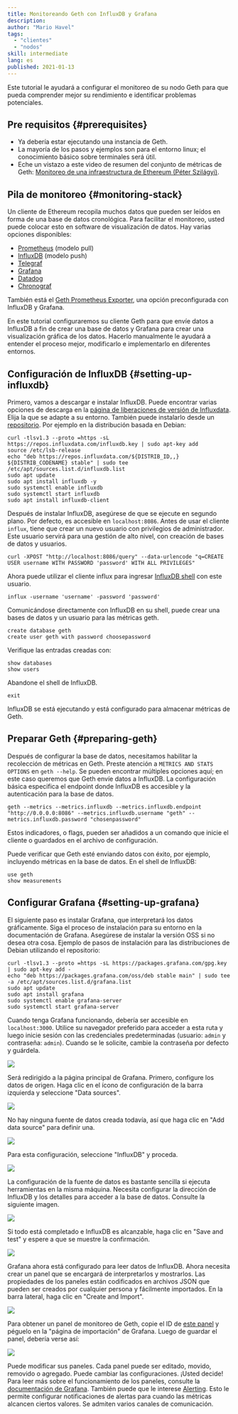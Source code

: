 ```yaml
---
title: Monitoreando Geth con InfluxDB y Grafana
description:
author: "Mario Havel"
tags:
  - "clientes"
  - "nodos"
skill: intermediate
lang: es
published: 2021-01-13
---
```


Este tutorial le ayudará a configurar el monitoreo de su nodo Geth para que pueda comprender mejor su rendimiento e identificar problemas potenciales.

## Pre requisitos {#prerequisites}

- Ya debería estar ejecutando una instancia de Geth.
- La mayoría de los pasos y ejemplos son para el entorno linux; el conocimiento básico sobre terminales será útil.
- Eche un vistazo a este video de resumen del conjunto de métricas de Geth: [Monitoreo de una infraestructura de Ethereum (Péter Szilágyi)](https://www.youtube.com/watch?v=cOBab8IJMYI).

## Pila de monitoreo {#monitoring-stack}

Un cliente de Ethereum recopila muchos datos que pueden ser leídos en forma de una base de datos cronológica. Para facilitar el monitoreo, usted puede colocar esto en software de visualización de datos. Hay varias opciones disponibles:

- [Prometheus](https://prometheus.io/) (modelo pull)
- [InfluxDB](https://www.influxdata.com/get-influxdb/) (modelo push)
- [Telegraf](https://www.influxdata.com/get-influxdb/)
- [Grafana](https://www.grafana.com/)
- [Datadog](https://www.datadoghq.com/)
- [Chronograf](https://www.influxdata.com/time-series-platform/chronograf/)

También está el [Geth Prometheus Exporter](https://github.com/hunterlong/gethexporter), una opción preconfigurada con InfluxDB y Grafana.

En este tutorial configuraremos su cliente Geth para que envíe datos a InfluxDB a fin de crear una base de datos y Grafana para crear una visualización gráfica de los datos. Hacerlo manualmente le ayudará a entender el proceso mejor, modificarlo e implementarlo en diferentes entornos.

## Configuración de InfluxDB {#setting-up-influxdb}

Primero, vamos a descargar e instalar InfluxDB. Puede encontrar varias opciones de descarga en la [página de liberaciones de versión de Influxdata](https://portal.influxdata.com/downloads/). Elija la que se adapte a su entorno. También puede instalarlo desde un [repositorio](https://repos.influxdata.com/). Por ejemplo en la distribución basada en Debian:

```
curl -tlsv1.3 --proto =https -sL https://repos.influxdata.com/influxdb.key | sudo apt-key add
source /etc/lsb-release
echo "deb https://repos.influxdata.com/${DISTRIB_ID,,} ${DISTRIB_CODENAME} stable" | sudo tee /etc/apt/sources.list.d/influxdb.list
sudo apt update
sudo apt install influxdb -y
sudo systemctl enable influxdb
sudo systemctl start influxdb
sudo apt install influxdb-client
```

Después de instalar InfluxDB, asegúrese de que se ejecute en segundo plano. Por defecto, es accesible en `localhost:8086`. Antes de usar el cliente `influx`, tiene que crear un nuevo usuario con privilegios de administrador. Este usuario servirá para una gestión de alto nivel, con creación de bases de datos y usuarios.

```
curl -XPOST "http://localhost:8086/query" --data-urlencode "q=CREATE USER username WITH PASSWORD 'password' WITH ALL PRIVILEGES"
```

Ahora puede utilizar el cliente influx para ingresar [InfluxDB shell](https://docs.influxdata.com/influxdb/v1.8/tools/shell/) con este usuario.

```
influx -username 'username' -password 'password'
```

Comunicándose directamente con InfluxDB en su shell, puede crear una bases de datos y un usuario para las métricas geth.

```
create database geth
create user geth with password choosepassword
```

Verifique las entradas creadas con:

```
show databases
show users
```

Abandone el shell de InfluxDB.

```
exit
```

InfluxDB se está ejecutando y está configurado para almacenar métricas de Geth.

## Preparar Geth {#preparing-geth}

Después de configurar la base de datos, necesitamos habilitar la recolección de métricas en Geth. Preste atención a `METRICS AND STATS OPTIONS` en `geth --help`. Se pueden encontrar múltiples opciones aquí; en este caso queremos que Geth envíe datos a InfluxDB. La configuración básica especifica el endpoint donde InfluxDB es accesible y la autenticación para la base de datos.

```
geth --metrics --metrics.influxdb --metrics.influxdb.endpoint "http://0.0.0.0:8086" --metrics.influxdb.username "geth" --metrics.influxdb.password "chosenpassword"
```

Estos indicadores, o flags, pueden ser añadidos a un comando que inicie el cliente o guardados en el archivo de configuración.

Puede verificar que Geth esté enviando datos con éxito, por ejemplo, incluyendo métricas en la base de datos. En el shell de InfluxDB:

```
use geth
show measurements
```

## Configurar Grafana {#setting-up-grafana}

El siguiente paso es instalar Grafana, que interpretará los datos gráficamente. Siga el proceso de instalación para su entorno en la documentación de Grafana. Asegúrese de instalar la versión OSS si no desea otra cosa. Ejemplo de pasos de instalación para las distribuciones de Debian utilizando el repositorio:

```
curl -tlsv1.3 --proto =https -sL https://packages.grafana.com/gpg.key | sudo apt-key add -
echo "deb https://packages.grafana.com/oss/deb stable main" | sudo tee -a /etc/apt/sources.list.d/grafana.list
sudo apt update
sudo apt install grafana
sudo systemctl enable grafana-server
sudo systemctl start grafana-server
```

Cuando tenga Grafana funcionando, debería ser accesible en `localhost:3000`. Utilice su navegador preferido para acceder a esta ruta y luego inicie sesión con las credenciales predeterminadas (usuario: `admin` y contraseña: `admin`). Cuando se le solicite, cambie la contraseña por defecto y guárdela.

![](./grafana1.png)

Será redirigido a la página principal de Grafana. Primero, configure los datos de origen. Haga clic en el ícono de configuración de la barra izquierda y seleccione "Data sources".

![](./grafana2.png)

No hay ninguna fuente de datos creada todavía, así que haga clic en "Add data source" para definir una.

![](./grafana3.png)

Para esta configuración, seleccione "InfluxDB" y proceda.

![](./grafana4.png)

La configuración de la fuente de datos es bastante sencilla si ejecuta herramientas en la misma máquina. Necesita configurar la dirección de InfluxDB y los detalles para acceder a la base de datos. Consulte la siguiente imagen.

![](./grafana5.png)

Si todo está completado e InfluxDB es alcanzable, haga clic en "Save and test" y espere a que se muestre la confirmación.

![](./grafana6.png)

Grafana ahora está configurado para leer datos de InfluxDB. Ahora necesita crear un panel que se encargará de interpretarlos y mostrarlos. Las propiedades de los paneles están codificados en archivos JSON que pueden ser creados por cualquier persona y fácilmente importados. En la barra lateral, haga clic en "Create and Import".

![](./grafana7.png)

Para obtener un panel de monitoreo de Geth, copie el ID de [este panel](https://grafana.com/grafana/dashboards/13877/) y péguelo en la "página de importación" de Grafana. Luego de guardar el panel, debería verse así:

![](./grafana8.png)

Puede modificar sus paneles. Cada panel puede ser editado, movido, removido o agregado. Puede cambiar las configuraciones. ¡Usted decide! Para leer más sobre el funcionamiento de los paneles, consulte la [documentación de Grafana](https://grafana.com/docs/grafana/latest/dashboards/). También puede que le interese [Alerting](https://grafana.com/docs/grafana/latest/alerting/). Esto le permite configurar notificaciones de alertas para cuando las métricas alcancen ciertos valores. Se admiten varios canales de comunicación.
